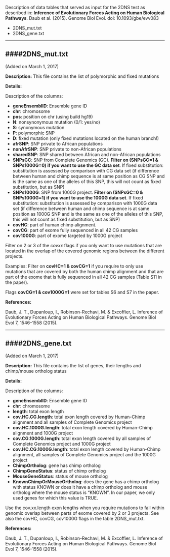 Description of data tables that served as input for the 2DNS test as described in: **Inference of Evolutionary Forces Acting on Human Biological Pathways**. Daub et al. (2015). Genome Biol Evol. doi: 10.1093/gbe/evv083

- 2DNS_mut.txt
- 2DNS_gene.txt

-----------------------------------------------------------------------------
####2DNS_mut.txt
-----------------------------------------------------------------------------
(Added on March 1, 2017)

**Description:**
This file contains the list of polymorphic and fixed mutations

**Details:**

Description of the columns:

- **geneEnsemblID**: Ensemble gene ID
- **chr**: chromosome
- **pos**: position on chr (using build hg19)
- **N**: nonsynonymous mutation (0/1: yes/no)
- **S**: synonymous mutation
- **P**: polymorphic SNP
- **D**: fixed mutation (only fixed mutations located on the human branch!)
- **afrSNP**: SNP private to African populations
- **nonAfrSNP**: SNP private to non-African populations
- **sharedSNP**: SNP shared between African and non-African populations
- **SNPsGC**: SNP from Complete Genomics (GC). **Filter on (SNPsGC=1 & SNPs1000G=0) if you want to use the GC data set**. If fixed substitution: substitution is assessed by comparison with CG data set (if difference between human and chimp sequence is at same position as CG SNP and is the same as one of the alleles of this SNP, this will not count as fixed substitution, but as SNP)
- **SNPs1000G**: SNP from 1000G project. **Filter on (SNPsGC=0 & SNPs1000G=1) if you want to use the 1000G data set**. If fixed substitution: substitution is assessed by comparison with 1000G data set (if difference between human and chimp sequence is at same position as 1000G SNP and is the same as one of the alleles of this SNP, this will not count as fixed substitution, but as SNP)
- **covHC**: part of human chimp alignment. 
- **covCG**: part of exome fully sequenced in all 42 CG samples
- **cov1000G**: part of exome targeted by 1000G project

Filter on 2 or 3 of the *covxx* flags if you only want to use mutations that are located in the overlap of the covered genomic regions between the different projects.

Examples: Filter on **covHC=1 & covCG=1** if you require to only use mutations that are covered by both the human chimp alignment and that are part of the exome that is fully sequenced in all 42 CG samples (Table S11 in the paper).
 
Flags **covCG=1 & cov1000G=1** were set for tables S6 and S7 in the paper.

**References:**

Daub, J. T., Dupanloup, I., Robinson-Rechavi, M. & Excoffier, L. Inference of Evolutionary Forces Acting on Human Biological Pathways. Genome Biol Evol 7, 1546–1558 (2015).


-----------------------------------------------------------------------------
####2DNS_gene.txt
-----------------------------------------------------------------------------
(Added on March 1, 2017)

**Description:**
This file contains the list of genes, their lengths and chimp/mouse ortholog status

**Details:**

Description of the columns:

- **geneEnsemblID**: Ensemble gene ID
- **chr**: chromosome
- **length**: total exon length
- **cov.HC.CG.length**: total exon length covered by Human-Chimp alignment and all samples of Complete Genomics project
- **cov.HC.1000G.length**: total exon length covered by Human-Chimp alignment and 1000G project
- **cov.CG.1000G.length**: total exon length covered by all samples of Complete Genomics project and 1000G project
- **cov.HC.CG.1000G.length**: total exon length covered by Human-Chimp alignment, all samples of Complete Genomics project and the 1000G project
- **ChimpOrtholog**: gene has chimp ortholog
- **ChimpGeneStatus**: status of chimp ortholog
- **MouseGeneStatus**: status of mouse ortholog
- **KnownChimpOrMouseOrtholog**: does the gene has a chimp ortholog with status KNOWN or does it have a chimp ortholog and mouse ortholog where the mouse status is “KNOWN”. In our paper, we only used genes for which this value is TRUE.


Use the cov.xx.length exon lengths when you require mutations to fall within genomic overlap between parts of exome covered by 2 or 3 projects. See also the covHC, covCG, cov1000G flags in the table 2DNS_mut.txt.

**References:**

Daub, J. T., Dupanloup, I., Robinson-Rechavi, M. & Excoffier, L. Inference of Evolutionary Forces Acting on Human Biological Pathways. Genome Biol Evol 7, 1546–1558 (2015).
